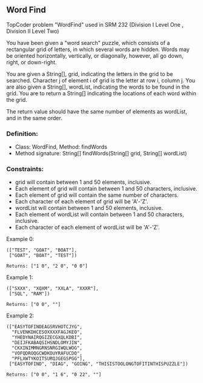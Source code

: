 ## Word Find

TopCoder problem "WordFind" used in SRM 232 (Division I Level One , Division II Level Two)
         
You have been given a "word search" puzzle, which consists of a rectangular grid of letters, in which several words are hidden. 
Words may be oriented horizontally, vertically, or diagonally, however, all go down, right, or down-right. 

You are given a String[], grid, indicating the letters in the grid to be searched. Character j of element i of grid is the letter at row i, column j. 
You are also given a String[], wordList, indicating the words to be found in the grid. 
You are to return a String[] indicating the locations of each word within the grid.

The return value should have the same number of elements as wordList, and in the same order.

### Definition:       

- Class: WordFind, Method: findWords
- Method signature: String[] findWords(String[] grid, String[] wordList)

### Constraints:

- grid will contain between 1 and 50 elements, inclusive.
- Each element of grid will contain between 1 and 50 characters, inclusive.
- Each element of grid will contain the same number of characters.
- Each character of each element of grid will be 'A'-'Z'.
- wordList will contain between 1 and 50 elements, inclusive.
- Each element of wordList will contain between 1 and 50 characters, inclusive.
- Each character of each element of wordList will be 'A'-'Z'.


Example 0:

    (["TEST", "GOAT", "BOAT"],
     ["GOAT", "BOAT", "TEST"])

    Returns: ["1 0", "2 0", "0 0"]


Example 1:

    (["SXXX", "XQXM", "XXLA", "XXXR"],
     ["SQL", "RAM"])

    Returns: ["0 0", ""]


Example 2:

    (["EASYTOFINDEAGSRVHOTCJYG",
      "FLVENKDHCESOXXXXFAGJKEO",
      "YHEDYNAIRQGIZECGXQLKDBI",
      "DEIJFKABAQSIHSNDLOMYJIN",
      "CKXINIMMNGRNSNRGIWQLWOG",
      "VOFQDROQGCWDKOUYRAFUCDO",
      "PFLXWTYKOITSURQJGEGSPGG"],
     ["EASYTOFIND", "DIAG", "GOING", "THISISTOOLONGTOFITINTHISPUZZLE"])
    
    Returns: ["0 0", "1 6", "0 22", ""]

